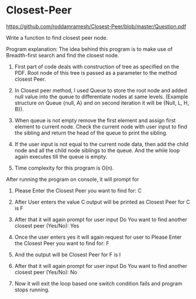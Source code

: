 # Closest-Peer

https://github.com/roddamramesh/Closest-Peer/blob/master/Question.pdf

Write a function to find closest peer node.


Program explanation: The idea behind this program is to make use of Breadth-first search and find the closest node.

1. First part of code deals with construction of tree as specified on the PDF. Root node of this tree is passed as a parameter to the method closest Peer.

2. In Closest peer method, I used Queue to store the root node and added null value into the queue to differentiate nodes at same levels. (Example structure on Queue {null, A} and on second iteration it will be {Null, L, H, B}).

3. When queue is not empty remove the first element and assign first element to current node. Check the current node with user input to find the sibling and return the head of the queue to print the sibling.

4. If the user input is not equal to the current node data, then add the child node and all the child node siblings to the queue. And the while loop again executes till the queue is empty.

5. Time complexity for this program is O(n).

After running the program on console, it will prompt for

1. Please Enter the Closest Peer you want to find for: C

2. After User enters the value C output will be printed as Closest Peer for C is F

3. After that it will again prompt for user input  Do You want to find another closest peer (Yes/No): Yes

4. Once the user enters yes it will again request for user to  Please Enter the Closest Peer you want to find for: F

5. And the output will be Closest Peer for F is I

6. After that it will again prompt for user input Do You want to find another closest peer (Yes/No): No

7. Now it will exit the loop based one switch condition fails and program stops running.